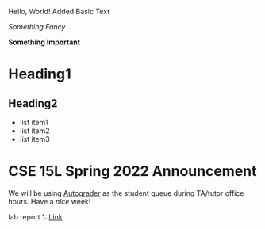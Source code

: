 Hello, World!
Added Basic Text

*Something Fancy*

**Something Important**

# Heading1

## Heading2

- list item1
- list item2
- list item3


# CSE 15L Spring 2022 Announcement
We will be using [Autograder](https://autograder.ucsd.edu/) as the student queue during TA/tutor office hours.
Have a *nice* week!

lab report 1:
[Link](https://tysprouse.github.io/cse15l-lab-reports/lab-report-1-week-2.html)


